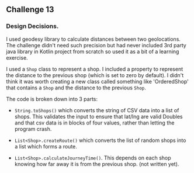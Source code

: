 ## Challenge 13 

### Design Decisions.

I used geodesy library to calculate distances between two geolocations. The challenge didn't need such precision but had never included 3rd party java library in Kotlin project from scratch so used it as a bit of a learning exercise.

I used a `Shop` class to represent a shop. I included a property to represent the distance to the previous shop (which is set to zero by default). I didn't think it was worth creating a new class called something like 'OrderedShop' that contains a `Shop` and the distance to the previous `Shop`. 

The code is broken down into 3 parts:

* `String.toShops()` which converts the string of CSV data into a list of shops.
This validates the input to ensure that lat/lng are valid Doubles and that csv data is in blocks of four values, rather than letting the program crash.

* `List<Shop>.createRoute()` which converts the list of random shops into a list which forms a route.

* `List<Shop>.calculateJourneyTime()`. This depends on each shop knowing how far away it is from the previous shop. (not written yet).